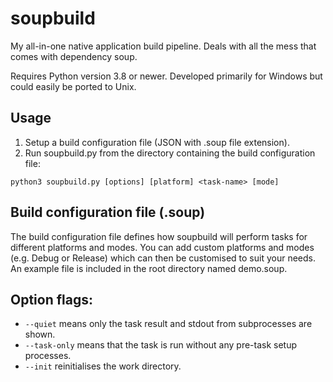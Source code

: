 # soupbuild
My all-in-one native application build pipeline. Deals with all the mess that comes with dependency soup.

Requires Python version 3.8 or newer. Developed primarily for Windows but could easily be ported to Unix.

## Usage
1. Setup a build configuration file (JSON with .soup file extension).
2. Run soupbuild.py from the directory containing the build configuration file:

`python3 soupbuild.py [options] [platform] <task-name> [mode]`

## Build configuration file (.soup)
The build configuration file defines how soupbuild will perform tasks for different platforms and modes.
You can add custom platforms and modes (e.g. Debug or Release) which can then be customised to suit your needs.
An example file is included in the root directory named demo.soup.

## Option flags:
- `--quiet` means only the task result and stdout from subprocesses are shown.
- `--task-only` means that the task is run without any pre-task setup processes.
- `--init` reinitialises the work directory.
